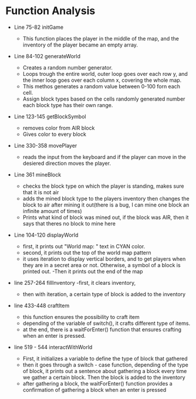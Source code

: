 # Function Analysis
- Line 75-82 initGame
    - This function places the player in the middle of the map, and the inventory of the player became an empty array.

- Line 84-102 generateWorld
    - Creates a random number generator.
    - Loops trough the entire world, outer loop goes over each row y, and  the inner loop goes over each column x, covering the whole map. 
     - This methos generates a random value between 0-100 forn each cell.
     - Assign block types based on the cells randomly generated number each block type has their own range.

- Line 123-145 getBlockSymbol
    - removes color from AIR block
    - Gives color to every block

- Line 330-358 movePlayer
    - reads the input from the keyboard and if the player can move in the desiered direction moves the player.

- Line 361 mineBlock
    - checks the block type on which the player is standing, makes sure that it is not air
    - adds the mined block type to the players inventory then changes the block to air after mining it out(there is a bug, I can mine one block an infinite amount of times)
    - Prints what kind of block was mined out, if the block was AIR, then it says that theres no block to mine here

    
- Line 104-120 displayWorld
    - first, it prints out "World map: " text in CYAN color.
    - second, it prints out the top of the world map pattern
    - it uses iteration to display vertical borders, and to get players when they are in a secret area or not. Otherwise, a symbol of a block is printed out.
    -Then it prints out the end of the map 

- line 257-264 fillInventory
    -first, it clears inventory,
    - then with iteration, a certain type of block is added to the inventory

- line 433-448 craftItem
    - this function ensures the possibility to craft item
    - depending of the variable of switch(), it crafts different type of items.
    - at the end, there is a waitForEnter() function that ensures crafting when an enter is pressed.

- line 519 - 544 interactWithWorld
    - First, it initializes a variable to define the type of block that gathered
    - then it goes through a switch - case function, depending of the type of block, it prints out a sentence about gathering a block every time we gather a certain block. Then the block is added to the inventory 
    - after gathering a block, the waitForEnter() function provides a confirmation of gathering a block when an enter is pressed
